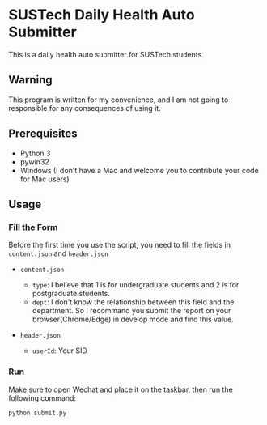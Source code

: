 # SUSTech Daily Health Auto Submitter

This is a daily health auto submitter for SUSTech students

## Warning

This program is written for my convenience, and I am not going to responsible for any consequences of using it.

## Prerequisites

- Python 3
- pywin32
- Windows (I don't have a Mac and welcome you to contribute your code for Mac users)

## Usage

### Fill the Form

Before the first time you use the script, you need to fill the fields in `content.json` and `header.json`

- `content.json`
    - `type`: I believe that 1 is for undergraduate students and 2 is for postgraduate students.
    - `dept`: I don't know the relationship between this field and the department. So I recommand you submit the report on your browser(Chrome/Edge) in develop mode and find this value.

- `header.json`
    - `userId`: Your SID


### Run

Make sure to open Wechat and place it on the taskbar, then run the following command:

```
python submit.py
```